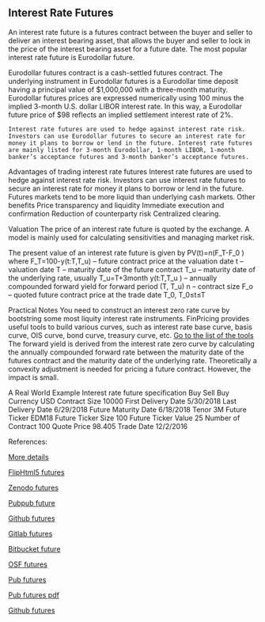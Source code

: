 ## Interest Rate Futures
   
An interest rate future is a futures contract between the buyer and seller to deliver an interest bearing asset, that allows the buyer and seller to lock in the price of the interest bearing asset for a future date. The most popular interest rate future is Eurodollar future.

Eurodollar futures contract is a cash-settled futures contract. The underlying instrument in Eurodollar futures is a Eurodollar time deposit having a principal value of $1,000,000 with a three-month maturity. Eurodollar futures prices are expressed numerically using 100 minus the implied 3-month U.S. dollar LIBOR interest rate. In this way, a Eurodollar future price of $98 reflects an implied settlement interest rate of 2%.

	Interest rate futures are used to hedge against interest rate risk. Investors can use Eurodollar futures to secure an interest rate for money it plans to borrow or lend in the future. Interest rate futures are mainly listed for 3-month Eurodollar, 1-month LIBOR, 1-month banker’s acceptance futures and 3-month banker’s acceptance futures.

Advantages of trading interest rate futures
Interest rate futures are used to hedge against interest rate risk. Investors can use interest rate futures to secure an interest rate for money it plans to borrow or lend in the future.  Futures markets tend to be more liquid than underlying cash markets.
Other benefits
	Price transparency and liquidity
	Immediate execution and confirmation
	Reduction of counterparty risk
	Centralized clearing.

Valuation
The price of an interest rate future is quoted by the exchange. A model is mainly used for calculating sensitivities and managing market risk.

The present value of an interest rate future is given by
PV(t)=n(F_T-F_0 )
where
	F_T=100-y(t:T,T_u) – future contract price at the valuation date
	t – valuation date
	T – maturity date of the future contract
	T_u – maturity date of the underlying rate, usually T_u=T+3month
	y(t:T,T_u ) – annually compounded forward yield for forward period (T, T_u)
	n – contract size
	F_o – quoted future contract price at the trade date T_0, T_0≤t≤T

Practical Notes
	You need to construct an interest zero rate curve by bootstring some most liquity interest rate instruments. FinPricing provides useful tools to build various curves, such as interest rate base curve, basis curve, OIS curve, bond curve, treasury curve, etc. <a href="/curveVolList.html">Go to the list of the tools</a>
	The forward yield is derived from the interest rate zero curve by calculating the annually compounded forward rate between the maturity date of the futures contract and the maturity date of the underlying rate.
	Theoretically a convexity adjustment is needed for pricing a future contract. However, the impact is small.

A Real World Example
Interest rate future specification
Buy Sell	Buy
Currency	USD
Contract Size	10000
First Delivery Date	5/30/2018
Last Delivery Date	6/29/2018
Future Maturity Date	6/18/2018
Tenor	3M
Future Ticker	EDM18
Future Ticker Size	100
Future Ticker Value	25
Number of Contract	100
Quote Price	98.405
Trade Date	12/2/2016


References:

   
[More details](./IrFuture-34.pdf)
   
[FlipHtml5 futures](https://fliphtml5.com/download/download-pdf-file.php?str=x0DZh9GTud3bENXamIDO5UjM5ITPkl0av9mY)
   
[Zenodo futures](https://zenodo.org/record/4031743/files/IrFuture-34.pdf)
   
[Pubpub future](https://interestrate.pubpub.org/pub/672l95nk/download/pdf)
   
[Github futures](https://github.com/alanwhite1203/irFuture/raw/main/IrFuture-34.pdf)
   
[Gitlab futures](https://gitlab.com/cmrm11/irfuture/-/raw/master/IrFuture-34.pdf)
   
[Bitbucket future](https://bitbucket.org/cmrm11/irfuture/downloads/IrFuture-34.pdf)
   
[OSF futures](https://osf.io/j9apv/download)

[Pub futures](https://interestrate.pubpub.org/pub/672l95nk/release/1)

[Pub futures pdf](https://assets.pubpub.org/nrrt2uny/11597601136046.pdf)

[Github futures](https://github.com/alanwhite1203/irFuture/raw/main/IrFuture-34.pdf)
